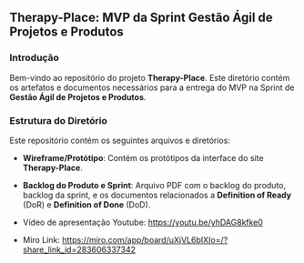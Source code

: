 ## Therapy-Place: MVP da Sprint Gestão Ágil de Projetos e Produtos

### Introdução

Bem-vindo ao repositório do projeto **Therapy-Place**. Este diretório contém os artefatos e documentos necessários para a entrega do MVP na Sprint de **Gestão Ágil de Projetos e Produtos**. 

### Estrutura do Diretório

Este repositório contém os seguintes arquivos e diretórios:

- **Wireframe/Protótipo**: Contém os protótipos da interface do site **Therapy-Place**.
- **Backlog do Produto e Sprint**: Arquivo PDF com o backlog do produto, backlog da sprint, e os documentos relacionados a **Definition of Ready** (DoR) e **Definition of Done** (DoD).

- Vídeo de apresentação Youtube: https://youtu.be/yhDAG8kfke0
- Miro Link: https://miro.com/app/board/uXjVL6bIXIo=/?share_link_id=283606337342
